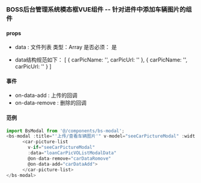 ### BOSS后台管理系统模态框VUE组件 -- 针对进件中添加车辆图片的组件

#### props

- data : 文件列表 类型：Array  是否必须： 是
* data结构规范如下：
[
  {
    carPicName: '',
    carPicUrl: ''
  },
  {
    carPicName: '',
    carPicUrl: ''
  }
]


#### 事件
- on-data-add : 上传的回调
- on-data-remove : 删除的回调


#### 范例
```javascript
import BsModal from '@/components/bs-modal';
<bs-modal :title="'上传/查看车辆图片'" v-model="seeCarPictureModal" :width="1200" @on-close="emptyCarRowPic">
      <car-picture-list
        v-if="seeCarPictureModal"
        :data="loanCarPicVOListModalData"
        @on-data-remove="carDataRomove"
        @on-data-add="carDataAdd">
      </car-picture-list>
</bs-modal>
```
